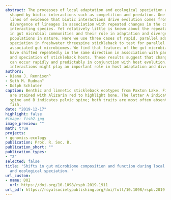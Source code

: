 ```yaml
---
abstract: The processes of local adaptation and ecological speciation are often strongly
  shaped by biotic interactions such as competition and predation. One of the strongest
  lines of evidence that biotic interactions drive evolution comes from the repeated
  divergence of lineages in association with repeated changes in the community of
  interacting species. Yet relatively little is known about the repeatability of changes
  in gut microbial communities and their role in adaptation and divergence of host
  populations in nature. Here we use three cases of rapid, parallel adaptation and
  speciation in freshwater threespine stickleback to test for parallel changes in
  associated gut microbiomes. We find that features of the gut microbial communities
  have shifted repeatedly in the same direction in association with parallel divergence
  and speciation of stickleback hosts. These results suggest that changes to gut microbiomes
  can occur rapidly and predictably in conjunction with host evolution, and that host–microbe
  interactions might play an important role in host adaptation and diversification.
authors:
- Diana J. Rennison^
- Seth M. Rudman^
- Dolph Schluter
caption: Benthic and limnetic stickleback ecotypes from Paxton Lake. Fish specimens
  are stained with Alizarin red to highlight bone. The letter A indicates first dorsal
  spine and B indicates pelvic spine; both traits are most often absent in benthic
  fish.
date: "2019-12-17"
highlight: false
#image: fish2.jpg
image_preview: ""
math: true
projects:
- genomics-ecology
publication: Proc. R. Soc. B.
publication_short: ""
publication_types:
- "2"
selected: false
title: 'Shifts in gut microbiome composition and function during local adaptation
  and ecological speciation. '
url_custom:
- name: DOI
  url: https://doi.org/10.1098/rspb.2019.1911
url_pdf: https://royalsocietypublishing.org/doi/full/10.1098/rspb.2019.1911?af=R
---
```

